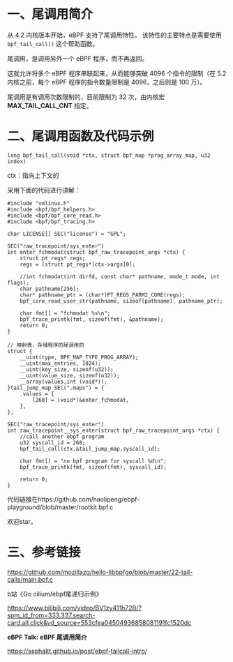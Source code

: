 # 一、尾调用简介

从 4.2 内核版本开始，eBPF 支持了尾调用特性。 该特性的主要特点是需要使用 `bpf_tail_call()` 这个帮助函数。

尾调用，是调用另外一个 eBPF 程序，而不再返回。

这就允许将多个 eBPF 程序串联起来，从而能够突破 4096 个指令的限制（在 5.2 内核之前，每个 eBPF 程序的指令数量限制是 4096，之后则是 100 万）。

尾调用是有调用次数限制的，目前限制为 32 次，由内核宏 **MAX_TAIL_CALL_CNT** 指定。



# 二、尾调用函数及代码示例

```
long bpf_tail_call(void *ctx, struct bpf_map *prog_array_map, u32 index)
```

ctx：指向上下文的



采用下面的代码进行讲解：

```
#include "vmlinux.h"
#include <bpf/bpf_helpers.h>
#include <bpf/bpf_core_read.h>
#include <bpf/bpf_tracing.h>

char LICENSE[] SEC("license") = "GPL";

SEC("raw_tracepoint/sys_enter")
int enter_fchmodat(struct bpf_raw_tracepoint_args *ctx) {	
    struct pt_regs* regs;
    regs = (struct pt_regs*)ctx->args[0];

    //int fchmodat(int dirfd, const char* pathname, mode_t mode, int flags);
    char pathname[256];
    char* pathname_ptr = (char*)PT_REGS_PARM2_CORE(regs);
    bpf_core_read_user_str(pathname, sizeof(pathname), pathname_ptr);

    char fmt[] = "fchmodat %s\n";
    bpf_trace_printk(fmt, sizeof(fmt), &pathname);
    return 0;
}

// 映射表，存储程序的尾调用的
struct {
    __uint(type, BPF_MAP_TYPE_PROG_ARRAY);
    __uint(max_entries, 1024);
    __uint(key_size, sizeof(u32));
    __uint(value_size, sizeof(u32));
    __array(values,int (void*));
}tail_jump_map SEC(".maps") = {
    .values = {
        [268] = (void*)&enter_fchmodat,
    },
};

SEC("raw_tracepoint/sys_enter")
int raw_tracepoint__sys_enter(struct bpf_raw_tracepoint_args *ctx) {
    //call another ebpf program
    u32 syscall_id = 268;
    bpf_tail_call(ctx,&tail_jump_map,syscall_id);

    char fmt[] = "no bpf program for syscall %d\n";
    bpf_trace_printk(fmt, sizeof(fmt), syscall_id);

    return 0;
}

```

代码链接在https://github.com/haolipeng/ebpf-playground/blob/master/rootkit.bpf.c

欢迎star。

# 三、参考链接

https://github.com/mozillazg/hello-libbpfgo/blob/master/22-tail-calls/main.bpf.c



b站《Go cilium/ebpf尾递归示例》

https://www.bilibili.com/video/BV1zy411h72B/?spm_id_from=333.337.search-card.all.click&vd_source=553cfea04504936858081191fc1520dc



**eBPF Talk: eBPF 尾调用简介**

https://asphaltt.github.io/post/ebpf-tailcall-intro/